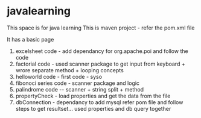 # javalearning

This space is for java learning This is maven project - refer the pom.xml file

It has a basic page

1. excelsheet code - add dependancy for org.apache.poi and follow the code
2. factorial code - used scanner package to get input from keyboard + wrore separate method + looping concepts
3. helloworld code - first code - syso
4. fibonoci series code - scanner package and logic
5. palindrome code -- scanner + string split + method
6. propertyCheck - load properties and get the data from the file 
7. dbConnection - dependancy to add mysql refer pom file and follow steps to get resultset... used properties and db query together